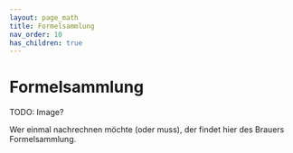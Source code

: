 ```yaml
---
layout: page_math
title: Formelsammlung
nav_order: 10
has_children: true
---
```


# Formelsammlung

TODO: Image?

Wer einmal nachrechnen möchte (oder muss), der findet hier des Brauers Formelsammlung.
